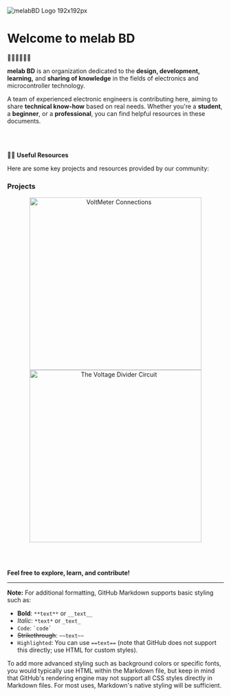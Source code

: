 ![melabBD Logo 192x192px](https://github.com/user-attachments/assets/09a685f2-ae2b-4844-a891-75d4499c2973)

# Welcome to **melab BD**

🙋‍♀️🙋‍♀️🙋‍♀️

**melab BD** is an organization dedicated to the **design, development, learning,** and **sharing of knowledge** in the fields of electronics and microcontroller technology.

A team of experienced electronic engineers is contributing here, aiming to share **technical know-how** based on real needs. Whether you're a **student**, a **beginner**, or a **professional**, you can find helpful resources in these documents.

<BR>
<BR>

👩‍💻 **Useful Resources**

Here are some key projects and resources provided by our community:

### Projects

<p align="center">
  <img src="https://github.com/user-attachments/assets/226590fa-e336-49d1-9b49-3dc88439df62" alt="VoltMeter Connections" width="400"/>
  <br>
  <img src="https://github.com/user-attachments/assets/576268c9-e293-4f03-b3d9-aa56b4be3c2f" alt="The Voltage Divider Circuit" width="400"/>
</p>

<BR>
<BR>

**Feel free to explore, learn, and contribute!** 

---

**Note:** For additional formatting, GitHub Markdown supports basic styling such as:

- **Bold**: `**text**` or `__text__`
- *Italic*: `*text*` or `_text_`
- `Code`: `` `code` ``
- ~~Strikethrough~~: `~~text~~`
- `Highlighted`: You can use `==text==` (note that GitHub does not support this directly; use HTML for custom styles).

To add more advanced styling such as background colors or specific fonts, you would typically use HTML within the Markdown file, but keep in mind that GitHub's rendering engine may not support all CSS styles directly in Markdown files. For most uses, Markdown's native styling will be sufficient.

